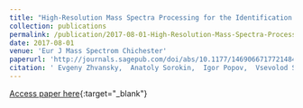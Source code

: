 ```yaml
---
title: "High-Resolution Mass Spectra Processing for the Identification of Different Pathological Tissue Types of Brain Tumors"
collection: publications
permalink: /publication/2017-08-01-High-Resolution-Mass-Spectra-Processing-for-the-Identification-of-Different-Pathological-Tissue-Types-of-Brain-Tumors
date: 2017-08-01
venue: 'Eur J Mass Spectrom Chichester'
paperurl: 'http://journals.sagepub.com/doi/abs/10.1177/1469066717721484'
citation: ' Evgeny Zhvansky,  Anatoly Sorokin,  Igor Popov,  Vsevolod Shurkhay,  Alexander Potapov,  Eugene Nikolaev, &quot;High-Resolution Mass Spectra Processing for the Identification of Different Pathological Tissue Types of Brain Tumors.&quot; Eur J Mass Spectrom Chichester, 2017.'
---
```

[Access paper here](http://journals.sagepub.com/doi/abs/10.1177/1469066717721484){:target="_blank"}

